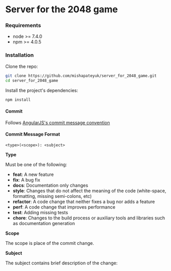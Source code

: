 # Server for the 2048 game

### Requirements
 
* node >= 7.4.0
* npm >= 4.0.5

### Installation

Clone the repo:

```bash
git clone https://github.com/mishapateyuk/server_for_2048_game.git
cd server_for_2048_game
```

Install the project's dependencies:
```bash
npm install
```

#### Commit

Follows [AngularJS's commit message convention](https://github.com/angular/angular.js/blob/master/CONTRIBUTING.md#-git-commit-guidelines)


#### Commit Message Format

```
<type>(<scope>): <subject>
```

**Type**

Must be one of the following:

- **feat**:     A new feature
- **fix**:      A bug fix
- **docs**:     Documentation only changes
- **style**:    Changes that do not affect the meaning of the code (white-space, formatting, missing semi-colons, etc)
- **refactor**: A code change that neither fixes a bug nor adds a feature
- **perf**:     A code change that improves performance
- **test**:     Adding missing tests
- **chore**:    Changes to the build process or auxiliary tools and libraries such as documentation generation

**Scope**

The scope is place of the commit change.

**Subject**

The subject contains brief description of the change:
